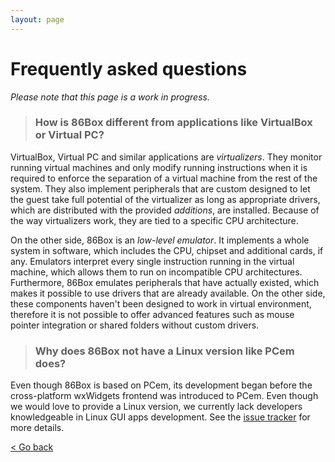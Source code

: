 ```yaml
---
layout: page
---
```


Frequently asked questions
==========================

_Please note that this page is a work in progress._
> ### How is 86Box different from applications like VirtualBox or Virtual PC?

VirtualBox, Virtual PC and similar applications are _virtualizers_. They monitor running virtual machines and only modify running instructions when it is required to enforce the separation of a virtual machine from the rest of the system. They also implement peripherals that are custom designed to let the guest take full potential of the virtualizer as long as appropriate drivers, which are distributed with the provided _additions_, are installed. Because of the way virtualizers work, they are tied to a specific CPU architecture.

On the other side, 86Box is an _low-level emulator_. It implements a whole system in software, which includes the CPU, chipset and additional cards, if any. Emulators interpret every single instruction running in the virtual machine, which allows them to run on incompatible CPU architectures. Furthermore, 86Box emulates peripherals that have actually existed, which makes it possible to use drivers that are already available. On the other side, these components haven't been designed to work in virtual environment, therefore it is not possible to offer advanced features such as mouse pointer integration or shared folders without custom drivers.

> ### Why does 86Box not have a Linux version like PCem does?

Even though 86Box is based on PCem, its development began before the cross-platform wxWidgets frontend was introduced to PCem. Even though we would love to provide a Linux version, we currently lack developers knowledgeable in Linux GUI apps development. See the [issue tracker](https://github.com/86Box/86Box/issues/136) for more details.

[< Go back](index)
